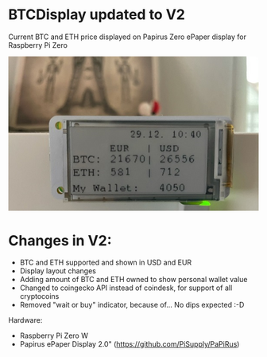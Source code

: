 # BTCDisplay updated to V2

Current BTC and ETH price displayed on Papirus Zero ePaper display for Raspberry Pi Zero

![Display](https://github.com/schech1/BTCDisplay/blob/main/BTCDisplay.png)

# Changes in V2:
+ BTC and ETH supported and shown in USD and EUR
+ Display layout changes
+ Adding amount of BTC and ETH owned to show personal wallet value
+ Changed to coingecko API instead of coindesk, for support of all cryptocoins
+ Removed "wait or buy" indicator, because of... No dips expected :-D

Hardware: 
+ Raspberry Pi Zero W
+ Papirus ePaper Display 2.0" (https://github.com/PiSupply/PaPiRus)
